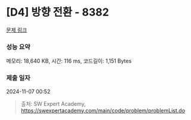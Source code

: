 # [D4] 방향 전환 - 8382 

[문제 링크](https://swexpertacademy.com/main/code/problem/problemDetail.do?contestProbId=AWyNQrCahHcDFAVP) 

### 성능 요약

메모리: 18,640 KB, 시간: 116 ms, 코드길이: 1,151 Bytes

### 제출 일자

2024-11-07 00:52



> 출처: SW Expert Academy, https://swexpertacademy.com/main/code/problem/problemList.do